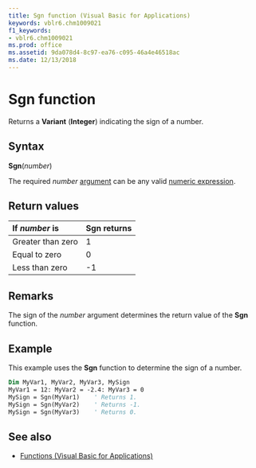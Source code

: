 ```yaml
---
title: Sgn function (Visual Basic for Applications)
keywords: vblr6.chm1009021
f1_keywords:
- vblr6.chm1009021
ms.prod: office
ms.assetid: 9da078d4-8c97-ea76-c095-46a4e46518ac
ms.date: 12/13/2018
---
```



# Sgn function

Returns a **Variant** (**Integer**) indicating the sign of a number.

## Syntax

**Sgn**(_number_)

The required _number_ [argument](../../Glossary/vbe-glossary.md#argument) can be any valid [numeric expression](../../Glossary/vbe-glossary.md#numeric-expression).

## Return values

|If _number_ is|Sgn returns|
|:-----|:-----|
|Greater than zero|1|
|Equal to zero|0|
|Less than zero|-1|

## Remarks

The sign of the _number_ argument determines the return value of the **Sgn** function.

## Example

This example uses the **Sgn** function to determine the sign of a number.

```vb
Dim MyVar1, MyVar2, MyVar3, MySign
MyVar1 = 12: MyVar2 = -2.4: MyVar3 = 0
MySign = Sgn(MyVar1)    ' Returns 1.
MySign = Sgn(MyVar2)    ' Returns -1.
MySign = Sgn(MyVar3)    ' Returns 0.
```

## See also

- [Functions (Visual Basic for Applications)](../functions-visual-basic-for-applications.md)

